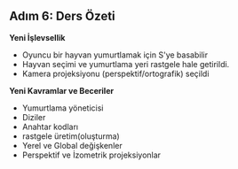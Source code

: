## Adım 6: Ders Özeti

**Yeni İşlevsellik**

- Oyuncu bir hayvan yumurtlamak için S'ye basabilir
- Hayvan seçimi ve yumurtlama yeri rastgele hale getirildi.
- Kamera projeksiyonu (perspektif/ortografik) seçildi

**Yeni Kavramlar ve Beceriler**

- Yumurtlama yöneticisi
- Diziler
- Anahtar kodları
- rastgele üretim(oluşturma)
- Yerel ve Global değişkenler
- Perspektif ve İzometrik projeksiyonlar


